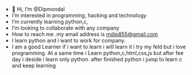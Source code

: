 - 👋 Hi, I’m @Dipmondal
- I’m interested in programming, hacking and technology 
- I’m currently learning python,c,
- I’m looking to collaborate with any company 
- How to reach me .my email address is mdip855@gmail.com
- I learn python and i want to work for company.
- I am a good Learner if i want to learn i will learn it i try my feld but i love programming.
At a same time i Learn python,c,html,css,js but after fee day i deside i learn only python.
after finished python i jump to learn c and keep learning 
<!---
Dipmondal/Dipmondal is a ✨ special ✨ repository because its `README.md` (this file) appears on your GitHub profile.
You can click the Preview link to take a look at your changes.
--->
